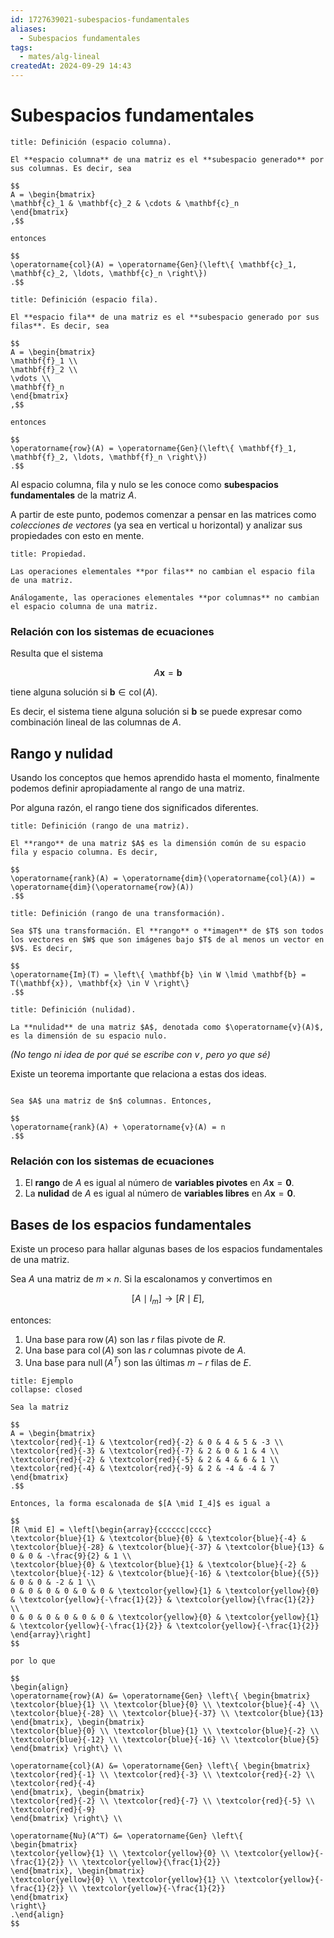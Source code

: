 ```yaml
---
id: 1727639021-subespacios-fundamentales
aliases:
  - Subespacios fundamentales
tags:
  - mates/alg-lineal
createdAt: 2024-09-29 14:43
---
```


# Subespacios fundamentales

```ad-definition
title: Definición (espacio columna).

El **espacio columna** de una matriz es el **subespacio generado** por sus columnas. Es decir, sea

$$
A = \begin{bmatrix}
\mathbf{c}_1 & \mathbf{c}_2 & \cdots & \mathbf{c}_n
\end{bmatrix}
,$$

entonces

$$
\operatorname{col}(A) = \operatorname{Gen}(\left\{ \mathbf{c}_1, \mathbf{c}_2, \ldots, \mathbf{c}_n \right\})
.$$

```

```ad-definition
title: Definición (espacio fila).

El **espacio fila** de una matriz es el **subespacio generado por sus filas**. Es decir, sea

$$
A = \begin{bmatrix}
\mathbf{f}_1 \\
\mathbf{f}_2 \\
\vdots \\
\mathbf{f}_n
\end{bmatrix}
,$$

entonces

$$
\operatorname{row}(A) = \operatorname{Gen}(\left\{ \mathbf{f}_1, \mathbf{f}_2, \ldots, \mathbf{f}_n \right\})
.$$

```

Al espacio columna, fila y nulo se les conoce como **subespacios fundamentales** de la matriz $A$.

A partir de este punto, podemos comenzar a pensar en las matrices como *colecciones de vectores* (ya sea en vertical u horizontal) y analizar sus propiedades con esto en mente.

```ad-proposition
title: Propiedad.

Las operaciones elementales **por filas** no cambian el espacio fila de una matriz.

Análogamente, las operaciones elementales **por columnas** no cambian el espacio columna de una matriz.

```

### Relación con los sistemas de ecuaciones

Resulta que el sistema

$$
A\mathbf{x} = \mathbf{b}
$$

tiene alguna solución si $\mathbf{b} \in \operatorname{col}(A)$.

Es decir, el sistema tiene alguna solución si $\mathbf{b}$ se puede expresar como combinación lineal de las columnas de $A$.

## Rango y nulidad

Usando los conceptos que hemos aprendido hasta el momento, finalmente podemos definir apropiadamente al rango de una matriz.

Por alguna razón, el rango tiene dos significados diferentes.

```ad-definition
title: Definición (rango de una matriz).

El **rango** de una matriz $A$ es la dimensión común de su espacio fila y espacio columna. Es decir,

$$
\operatorname{rank}(A) = \operatorname{dim}(\operatorname{col}(A)) = \operatorname{dim}(\operatorname{row}(A))
.$$

```

```ad-definition
title: Definición (rango de una transformación).

Sea $T$ una transformación. El **rango** o **imagen** de $T$ son todos los vectores en $W$ que son imágenes bajo $T$ de al menos un vector en $V$. Es decir,

$$
\operatorname{Im}(T) = \left\{ \mathbf{b} \in W \lmid \mathbf{b} = T(\mathbf{x}), \mathbf{x} \in V \right\}
.$$

```

```ad-definition
title: Definición (nulidad).

La **nulidad** de una matriz $A$, denotada como $\operatorname{v}(A)$, es la dimensión de su espacio nulo.

```

*(No tengo ni idea de por qué se escribe con $\operatorname{v}$, pero yo que sé)*

Existe un teorema importante que relaciona a estas dos ideas.

```ad-theorem

Sea $A$ una matriz de $n$ columnas. Entonces,

$$
\operatorname{rank}(A) + \operatorname{v}(A) = n
.$$

```

### Relación con los sistemas de ecuaciones

1. El **rango** de $A$ es igual al número de **variables pivotes** en $A\mathbf{x} = \mathbf{0}$.
2. La **nulidad** de $A$ es igual al número de **variables libres** en $A\mathbf{x} = \mathbf{0}$.

## Bases de los espacios fundamentales

Existe un proceso para hallar algunas bases de los espacios fundamentales de una matriz.

Sea $A$ una matriz de $m \times n$. Si la escalonamos y convertimos en

$$
[A \mid I_m] \longrightarrow [R  \mid E]
,$$

entonces:

1. Una base para $\operatorname{row}(A)$ son las $r$ filas pivote de $R$.
2. Una base para $\operatorname{col}(A)$ son las $r$ columnas pivote de $A$.
3. Una base para $\operatorname{null}(A^{T})$ son las últimas $m - r$ filas de $E$.

```ad-example
title: Ejemplo
collapse: closed

Sea la matriz

$$
A = \begin{bmatrix}
\textcolor{red}{-1} & \textcolor{red}{-2} & 0 & 4 & 5 & -3 \\
\textcolor{red}{-3} & \textcolor{red}{-7} & 2 & 0 & 1 & 4 \\
\textcolor{red}{-2} & \textcolor{red}{-5} & 2 & 4 & 6 & 1 \\
\textcolor{red}{-4} & \textcolor{red}{-9} & 2 & -4 & -4 & 7
\end{bmatrix}
.$$

Entonces, la forma escalonada de $[A \mid I_4]$ es igual a

$$
[R \mid E] = \left[\begin{array}{cccccc|cccc}
\textcolor{blue}{1} & \textcolor{blue}{0} & \textcolor{blue}{-4} & \textcolor{blue}{-28} & \textcolor{blue}{-37} & \textcolor{blue}{13} & 0 & 0 & -\frac{9}{2} & 1 \\
\textcolor{blue}{0} & \textcolor{blue}{1} & \textcolor{blue}{-2} & \textcolor{blue}{-12} & \textcolor{blue}{-16} & \textcolor{blue}{{5}} & 0 & 0 & -2 & 1 \\
0 & 0 & 0 & 0 & 0 & 0 & \textcolor{yellow}{1} & \textcolor{yellow}{0} & \textcolor{yellow}{-\frac{1}{2}} & \textcolor{yellow}{\frac{1}{2}} \\
0 & 0 & 0 & 0 & 0 & 0 & \textcolor{yellow}{0} & \textcolor{yellow}{1} & \textcolor{yellow}{-\frac{1}{2}} & \textcolor{yellow}{-\frac{1}{2}}
\end{array}\right]
$$

por lo que

$$
\begin{align}
\operatorname{row}(A) &= \operatorname{Gen} \left\{ \begin{bmatrix}
\textcolor{blue}{1} \\ \textcolor{blue}{0} \\ \textcolor{blue}{-4} \\ \textcolor{blue}{-28} \\ \textcolor{blue}{-37} \\ \textcolor{blue}{13}
\end{bmatrix}, \begin{bmatrix}
\textcolor{blue}{0} \\ \textcolor{blue}{1} \\ \textcolor{blue}{-2} \\ \textcolor{blue}{-12} \\ \textcolor{blue}{-16} \\ \textcolor{blue}{5}
\end{bmatrix} \right\} \\

\operatorname{col}(A) &= \operatorname{Gen} \left\{ \begin{bmatrix}
\textcolor{red}{-1} \\ \textcolor{red}{-3} \\ \textcolor{red}{-2} \\ \textcolor{red}{-4}
\end{bmatrix}, \begin{bmatrix}
\textcolor{red}{-2} \\ \textcolor{red}{-7} \\ \textcolor{red}{-5} \\ \textcolor{red}{-9}
\end{bmatrix} \right\} \\

\operatorname{Nu}(A^T) &= \operatorname{Gen} \left\{
\begin{bmatrix}
\textcolor{yellow}{1} \\ \textcolor{yellow}{0} \\ \textcolor{yellow}{-\frac{1}{2}} \\ \textcolor{yellow}{\frac{1}{2}}
\end{bmatrix}, \begin{bmatrix}
\textcolor{yellow}{0} \\ \textcolor{yellow}{1} \\ \textcolor{yellow}{-\frac{1}{2}} \\ \textcolor{yellow}{-\frac{1}{2}}
\end{bmatrix}
\right\}
.\end{align}
$$

```
